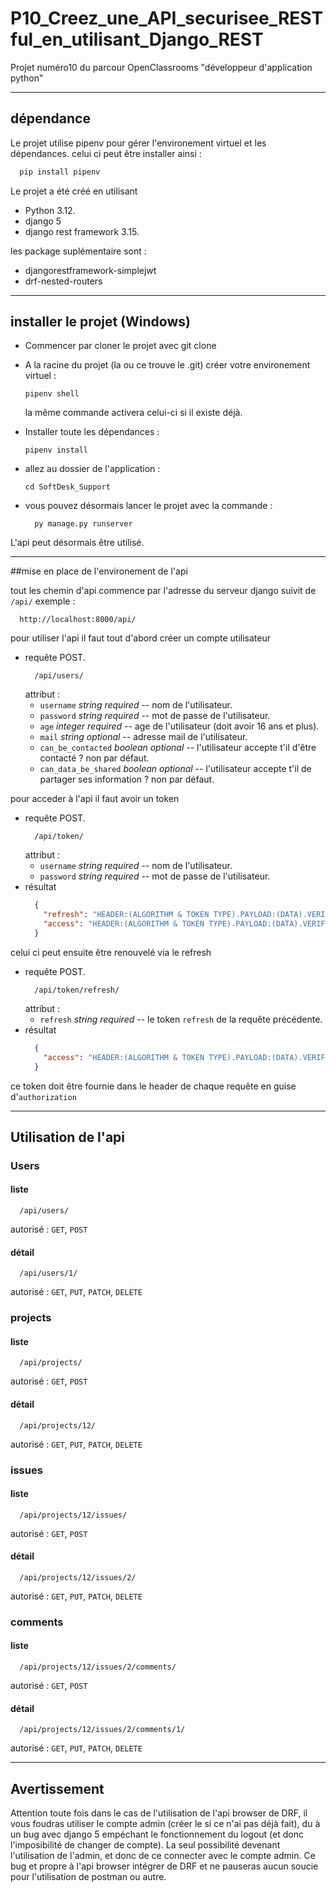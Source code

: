 # P10_Creez_une_API_securisee_RESTful_en_utilisant_Django_REST

Projet numéro10 du parcour OpenClassrooms "développeur d'application python"


---
## dépendance
Le projet utilise pipenv pour gérer l'environement virtuel et les dépendances.
celui ci peut être installer ainsi :
```bash
  pip install pipenv
```
Le projet a été créé en utilisant 
- Python 3.12.
- django 5
- django rest framework 3.15.

les package suplémentaire sont : 
- djangorestframework-simplejwt
- drf-nested-routers


---
## installer le projet (Windows)

- Commencer par cloner le projet avec git clone

- A la racine du projet (la ou ce trouve le .git) créer votre environement virtuel :
    ```
    pipenv shell
    ```
  la même commande activera celui-ci si il existe déjà.

- Installer toute les dépendances :
    ``` 
    pipenv install
    ```
    
- allez au dossier de l'application :
    ```
    cd SoftDesk_Support
    ```
- vous pouvez désormais lancer le projet avec la commande : 
  ```
    py manage.py runserver
  ```

L'api peut désormais être utilisé. 


---
##mise en place de l'environement de l'api

tout les chemin d'api commence par l'adresse du serveur django suivit de `/api/`
exemple :
```
  http://localhost:8000/api/
```

pour utiliser l'api il faut tout d'abord créer un compte utilisateur 
- requête POST.
  ```
    /api/users/
  ```
  attribut : 
    - `username` _string_ _required_ -- nom de l'utilisateur.
    - `password` _string_ _required_ -- mot de passe de l'utilisateur.
    - `age` _integer_ _required_ -- age de l'utilisateur (doit avoir 16 ans et plus).
    - `mail` _string_ _optional_ -- adresse mail de l'utilisateur.
    - `can_be_contacted` _boolean_ _optional_ -- l'utilisateur accepte t'il d'être contacté ? non par défaut.
    - `can_data_be_shared` _boolean_ _optional_ -- l'utilisateur accepte t'il de partager ses information ? non par défaut.

pour acceder à l'api il faut avoir un token
- requête POST.
  ```
    /api/token/
  ```
  attribut : 
    - `username` _string_ _required_ -- nom de l'utilisateur.
    - `password` _string_ _required_ -- mot de passe de l'utilisateur.
- résultat
  ```json
    {
      "refresh": "HEADER:(ALGORITHM & TOKEN TYPE).PAYLOAD:(DATA).VERIFY SIGNATURE",
      "access": "HEADER:(ALGORITHM & TOKEN TYPE).PAYLOAD:(DATA).VERIFY SIGNATURE"
    }
  ```

celui ci peut ensuite être renouvelé via le refresh
- requête POST.
  ```
    /api/token/refresh/
  ```
  attribut : 
    - `refresh` _string_ _required_ -- le token `refresh` de la requête précédente.
- résultat
  ```json
    {
      "access": "HEADER:(ALGORITHM & TOKEN TYPE).PAYLOAD:(DATA).VERIFY SIGNATURE"
    }
  ```

ce token doit être fournie dans le header de chaque requête en guise d'`authorization`


---
## Utilisation de l'api
### Users
#### liste
``` 
  /api/users/
```
autorisé : `GET`, `POST`

#### détail
``` 
  /api/users/1/
```
autorisé : `GET`, `PUT`, `PATCH`, `DELETE`

### projects
#### liste
``` 
  /api/projects/
```
autorisé : `GET`, `POST`

#### détail
``` 
  /api/projects/12/
```
autorisé : `GET`, `PUT`, `PATCH`, `DELETE`

### issues
#### liste
``` 
  /api/projects/12/issues/
```
autorisé : `GET`, `POST`

#### détail
``` 
  /api/projects/12/issues/2/
```
autorisé : `GET`, `PUT`, `PATCH`, `DELETE`

### comments
#### liste
``` 
  /api/projects/12/issues/2/comments/
```
autorisé : `GET`, `POST`

#### détail
``` 
  /api/projects/12/issues/2/comments/1/
```
autorisé : `GET`, `PUT`, `PATCH`, `DELETE`


---
## Avertissement
Attention toute fois dans le cas de l'utilisation de l'api browser de DRF, il vous foudras utiliser le compte admin (créer le si ce n'ai pas déjà fait), du à un bug avec django 5 empéchant le fonctionnement du logout (et donc l'imposibilité de changer de compte).
La seul possibilité devenant l'utilisation de l'admin, et donc de ce connecter avec le compte admin.
Ce bug et propre à l'api browser intégrer de DRF et ne pauseras aucun soucie pour l'utilisation de postman ou autre.

